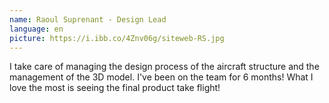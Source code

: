 ```yaml
---
name: Raoul Suprenant - Design Lead
language: en
picture: https://i.ibb.co/4Znv06g/siteweb-RS.jpg
---
```

I take care of managing the design process of the aircraft structure and the management of the 3D model. I've been on the team for 6 months! What I love the most is seeing the final product take flight!